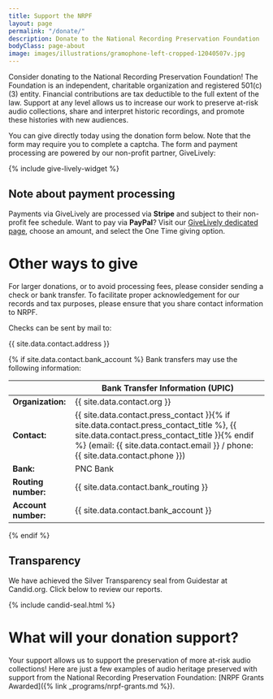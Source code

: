 ```yaml
---
title: Support the NRPF
layout: page
permalink: "/donate/"
description: Donate to the National Recording Preservation Foundation
bodyClass: page-about
image: images/illustrations/gramophone-left-cropped-12040507v.jpg
---
```


Consider donating to the National Recording Preservation Foundation!
The Foundation is an independent, charitable organization and registered 501(c)(3) entity. Financial contributions are tax deductible to the full extent of the law.
Support at any level allows us to increase our work to preserve at-risk audio collections, share and interpret historic recordings, and promote these histories with new audiences.

You can give directly today using the donation form below. Note that the form may require you to complete a captcha. The form and payment processing are powered by our non-profit partner, GiveLively:

{% include give-lively-widget %}

## Note about payment processing

Payments via GiveLively are processed via **Stripe** and subject to their non-profit fee schedule. Want to pay via **PayPal**? Visit our [GiveLively dedicated page](https://secure.givelively.org/donate/national-recording-preservation-foundation), choose an amount, and select the One Time giving option.

# Other ways to give

For larger donations, or to avoid processing fees, please consider sending
a check or bank transfer.
To facilitate proper acknowledgement for our records and tax purposes,
please ensure that you share contact information to NRPF.

Checks can be sent by mail to:

{{ site.data.contact.address }}

{% if site.data.contact.bank_account %}
Bank transfers may use the following information:

|| Bank Transfer Information (UPIC) |
| :-- | ----------- |
| **Organization:** | {{ site.data.contact.org }} |
| **Contact:** | {{ site.data.contact.press_contact }}{% if site.data.contact.press_contact_title %}, {{ site.data.contact.press_contact_title }}{% endif %} (email: {{ site.data.contact.email }} / phone: {{ site.data.contact.phone }}) |
| **Bank:** | PNC Bank |
| **Routing number:** | {{ site.data.contact.bank_routing }} |
| **Account number:** | {{ site.data.contact.bank_account }} |

{% endif %}

## Transparency

We have achieved the Silver Transparency seal from Guidestar at Candid.org. Click below to review our reports.

{% include candid-seal.html %}

# What will your donation support?

Your support allows us to support the preservation of more at-risk audio collections!
Here are just a few examples of audio heritage preserved
with support from the National Recording Preservation Foundation: [NRPF Grants Awarded]({% link _programs/nrpf-grants.md %}).
